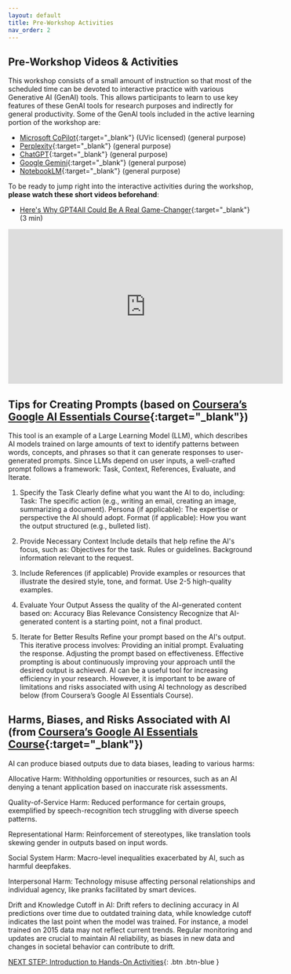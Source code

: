 ```yaml
---
layout: default
title: Pre-Workshop Activities
nav_order: 2
---
```

## Pre-Workshop Videos & Activities
This workshop consists of a small amount of instruction so that most of the scheduled time can be devoted to interactive practice with various Generative AI (GenAI) tools. This allows participants to learn to use key features of these GenAI tools for research purposes and indirectly for general productivity. Some of the GenAI tools included in the active learning portion of the workshop are:
- [Microsoft CoPilot](https://copilot.microsoft.com/){:target="_blank"} (UVic licensed) (general purpose)
- [Perplexity](https://www.perplexity.ai/){:target="_blank"} (general purpose)
- [ChatGPT](https://chat.openai.com/){:target="_blank"} (general purpose)
- [Google Gemini](https://gemini.google.com/){:target="_blank"} (general purpose)
- [NotebookLM](https://notebooklm.google/){:target="_blank"} (general purpose)

To be ready to jump right into the interactive activities during the workshop, **please watch these short videos beforehand**:

- [Here's Why GPT4All Could Be A Real Game-Changer](https://www.youtube.com/watch?v=XNRcjdfkADI){:target="_blank"} (3 min)<br>
<iframe width="560" height="315" src="https://www.youtube.com/embed/XNRcjdfkADI" title="Here's Why GPT4All Could Be A Real GAME-CHANGER" frameborder="0" allow="accelerometer; autoplay; clipboard-write; encrypted-media; gyroscope; picture-in-picture" allowfullscreen></iframe>

## Tips for Creating Prompts  (based on [Coursera’s Google AI Essentials Course](https://www.coursera.org/learn/google-ai-essentials?utm_medium=sem&utm_source=gg&utm_campaign=B2C_NAMER_google-ai-essentials_google_FTCOF_learn_country-US-country-CA&campaignid=21236345441&adgroupid=159503076897&device=c&keyword=&matchtype=&network=g&devicemodel=&adposition=&creativeid=697863129536&hide_mobile_promo&gad_source=1&gclid=CjwKCAiAjKu6BhAMEiwAx4UsAiFKkeR7EzH8jO3pcyPpTKIoychc3t2hp3cZb17m8hoRmiWvRk2iWRoCvmwQAvD_BwE){:target="_blank"})

This tool is an example of a Large Learning Model (LLM), which describes AI models trained on large amounts of text to identify patterns between words, concepts, and phrases so that it can generate responses to user-generated prompts. Since LLMs depend on user inputs, a well-crafted prompt follows a framework: Task, Context, References, Evaluate, and Iterate.

1. Specify the Task
Clearly define what you want the AI to do, including:
Task: The specific action (e.g., writing an email, creating an image, summarizing a document).
Persona (if applicable): The expertise or perspective the AI should adopt.
Format (if applicable): How you want the output structured (e.g., bulleted list).

2. Provide Necessary Context
Include details that help refine the AI's focus, such as:
Objectives for the task.
Rules or guidelines.
Background information relevant to the request.

3. Include References (if applicable)
Provide examples or resources that illustrate the desired style, tone, and format. Use 2-5 high-quality examples.

4. Evaluate Your Output
Assess the quality of the AI-generated content based on:
Accuracy
Bias
Relevance
Consistency
Recognize that AI-generated content is a starting point, not a final product.

5. Iterate for Better Results
Refine your prompt based on the AI's output. This iterative process involves:
Providing an initial prompt.
Evaluating the response.
Adjusting the prompt based on effectiveness.
Effective prompting is about continuously improving your approach until the desired output is achieved.
AI can be a useful tool for increasing efficiency in your research. However, it is important to be aware of limitations and risks associated with using AI technology as described below (from Coursera’s Google AI Essentials Course).


## Harms, Biases, and Risks Associated with AI (from [Coursera’s Google AI Essentials Course](https://www.coursera.org/learn/google-ai-essentials?utm_medium=sem&utm_source=gg&utm_campaign=B2C_NAMER_google-ai-essentials_google_FTCOF_learn_country-US-country-CA&campaignid=21236345441&adgroupid=159503076897&device=c&keyword=&matchtype=&network=g&devicemodel=&adposition=&creativeid=697863129536&hide_mobile_promo&gad_source=1&gclid=CjwKCAiAjKu6BhAMEiwAx4UsAiFKkeR7EzH8jO3pcyPpTKIoychc3t2hp3cZb17m8hoRmiWvRk2iWRoCvmwQAvD_BwE){:target="_blank"})

AI can produce biased outputs due to data biases, leading to various harms:

Allocative Harm: Withholding opportunities or resources, such as an AI denying a tenant application based on inaccurate risk assessments.

Quality-of-Service Harm: Reduced performance for certain groups, exemplified by speech-recognition tech struggling with diverse speech patterns.

Representational Harm: Reinforcement of stereotypes, like translation tools skewing gender in outputs based on input words.

Social System Harm: Macro-level inequalities exacerbated by AI, such as harmful deepfakes.

Interpersonal Harm: Technology misuse affecting personal relationships and individual agency, like pranks facilitated by smart devices.

Drift and Knowledge Cutoff in AI: Drift refers to declining accuracy in AI predictions over time due to outdated training data, while knowledge cutoff indicates the last point when the model was trained. For instance, a model trained on 2015 data may not reflect current trends. Regular monitoring and updates are crucial to maintain AI reliability, as biases in new data and changes in societal behavior can contribute to drift.


[NEXT STEP: Introduction to Hands-On Activities](activities-intro.html){: .btn .btn-blue }
